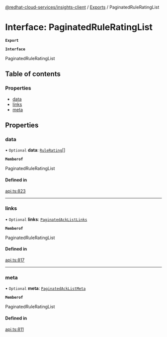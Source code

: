 [@redhat-cloud-services/insights-client](../README.md) / [Exports](../modules.md) / PaginatedRuleRatingList

# Interface: PaginatedRuleRatingList

**`Export`**

**`Interface`**

PaginatedRuleRatingList

## Table of contents

### Properties

- [data](PaginatedRuleRatingList.md#data)
- [links](PaginatedRuleRatingList.md#links)
- [meta](PaginatedRuleRatingList.md#meta)

## Properties

### data

• `Optional` **data**: [`RuleRating`](RuleRating.md)[]

**`Memberof`**

PaginatedRuleRatingList

#### Defined in

[api.ts:823](https://github.com/RedHatInsights/javascript-clients/blob/master/packages/insights/api.ts#L823)

___

### links

• `Optional` **links**: [`PaginatedAckListLinks`](PaginatedAckListLinks.md)

**`Memberof`**

PaginatedRuleRatingList

#### Defined in

[api.ts:817](https://github.com/RedHatInsights/javascript-clients/blob/master/packages/insights/api.ts#L817)

___

### meta

• `Optional` **meta**: [`PaginatedAckListMeta`](PaginatedAckListMeta.md)

**`Memberof`**

PaginatedRuleRatingList

#### Defined in

[api.ts:811](https://github.com/RedHatInsights/javascript-clients/blob/master/packages/insights/api.ts#L811)
